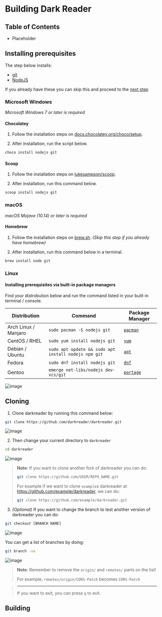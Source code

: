 # Building Dark Reader

## Table of Contents

- Placeholder

## Installing prerequisites

The step below installs:

- [git](https://git-scm.com/)
- [NodeJS](https://nodejs.org/)

If you already have these you can skip this and proceed to the [next step](#cloning)

### Microsoft Windows

_Microsoft Windows 7 or later is required_

#### Chocolatey

1. Follow the installation steps on [docs.chocolatey.org/choco/setup](https://docs.chocolatey.org/en-us/choco/setup).

2. After installation, run the script below.

```ps1
choco install nodejs git
```

#### Scoop

1. Follow the installation steps on [lukesampson/scoop](https://github.com/lukesampson/scoop).

2. After installation, run this command below.

```ps1
scoop install nodejs git
```

### macOS

_macOS Mojave (10.14) or later is required_

#### Homebrew

1. Follow the installation steps on [brew.sh](https://brew.sh/).  _(Skip this step if you already have homebrew)_
 
2. After installation, run this command below in a terminal.

```bash
brew install node git
```

### Linux

#### Installing prerequisites via built-in package managers

Find your distrobution below and run the command listed in your built-in terminal / console.

| Distribution         | Command                                              | Package Manager                                           |
|----------------------|------------------------------------------------------|-----------------------------------------------------------|
| Arch Linux / Manjaro | `sudo pacman -S nodejs git`                          | [`pacman`](https://wiki.archlinux.org/title/Pacman)       |
| CentOS / RHEL        | `sudo yum install nodejs git`                        | [`yum`](https://en.wikipedia.org/wiki/Yum_(software))     |
| Debian / Ubuntu      | `sudo apt update && sudo apt install nodejs npm git` | [`apt`](https://en.wikipedia.org/wiki/APT_(software))     |
| Fedora               | `sudo dnf install nodejs git`                    | [`dnf`](https://docs.fedoraproject.org/en-US/quick-docs/dnf/) |
| Gentoo               | `emerge net-libs/nodejs dev-vcs/git`             | [`portage`](https://wiki.gentoo.org/wiki/Portage)             |

![image](https://user-images.githubusercontent.com/66189242/137605819-cb8f1971-9297-4d66-a46a-5c47cdfbd7f0.png)



## Cloning

1. Clone darkreader by running this command below:

```sh
git clone https://github.com/darkreader/darkreader.git
```

![image](https://user-images.githubusercontent.com/66189242/126913195-4d517b8d-8766-49a1-b85f-e908999fe50e.png)

2. Then change your current directory to `darkreader`

```sh
cd darkreader
```

![image](https://user-images.githubusercontent.com/66189242/137685485-7c5c7efc-62e1-4f97-8609-73848dc1ded1.png)


> **Note**: If you want to clone another fork of darkreader you can do:
> ```sh
> git clone https://github.com/USER/REPO_NAME.git
> ```
>
> For example if we want to clone `example`s darkreader at https://github.com/example/darkreader, we can do:
> ```sh
> git clone https://github.com/example/darkreader.git
> ```


3. *(Optional)* If you want to change the branch to test another version of darkreader you can do:
 
```sh
git checkout [BRANCH NAME]
```

![image](https://user-images.githubusercontent.com/66189242/126913746-a4ade6ab-96d1-41b0-ab6c-2409f5155107.png)


You can get a list of branches by doing:

```sh
git branch -va
```
 
![image](https://user-images.githubusercontent.com/66189242/137687124-c69c6445-096b-413b-b35e-de7abd50012c.png)

> **Note**: Remember to remove the `origin/` and `remotes/` parts on the list!
> 
> For example, `remotes/origin/CORS-Patch` becomes `CORS-Patch`

> 
> ---
> 
> If you want to exit, you can press `q` to exit.

## Building


